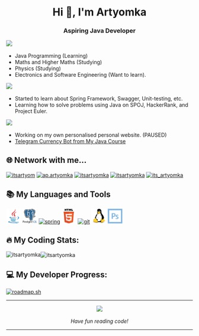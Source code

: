 <h1 align="center">Hi 👋, I'm Artyomka</h1>
<h3 align="center">Aspiring Java Developer</h3>

<!--- Interests Section --->
<div id="interests-section" align="Left">
   <img src="https://img.shields.io/badge/Study Interests-008000 " width="125"/>
</div>

- Java Programming (Learning)
- Maths and Higher Maths (Studying)
- Physics (Studying)
- Electronics and Software Engineering (Want to learn).

<!--- Currently Learning Section --->
<div id="learning-section" align="Left">
   <img src="https://img.shields.io/badge/Currently Learning-FF0000" width="135"/>
</div>

- Started to learn about Spring Framework, Swagger, Unit-testing, etc.
- Learning how to solve problems using Java on SPOJ, HackerRank, and Project Euler.

<!--- Projects --->
<div id="projects-section" align="Left">
   <img src="https://img.shields.io/badge/Projects-0000FF" width="75"/>
</div>

- Working on my own personalised personal website. (PAUSED)
- [Telegram Currency Bot from My Java Course](https://github.com/ItsArtyomka/TelegramCurrencyBotProject)

<!--- CONTACTS --->
## :globe_with_meridians: Network with me...
<p align="left">
   <a href="https://linkedin.com/in/itsartyom" target="blank"><img align="center" src="https://raw.githubusercontent.com/rahuldkjain/github-profile-readme-generator/master/src/images/icons/Social/linked-in-alt.svg" alt="itsartyom" height="30" width="40"/></a>
   <a href="https://instagram.com/ap.artyomka" target="blank"><img align="center" src="https://raw.githubusercontent.com/rahuldkjain/github-profile-readme-generator/master/src/images/icons/Social/instagram.svg" alt="ap.artyomka" height="30" width="40"/></a>
   <a href="https://www.hackerrank.com/itsartyomka" target="blank"><img align="center" src="https://raw.githubusercontent.com/rahuldkjain/github-profile-readme-generator/master/src/images/icons/Social/hackerrank.svg" alt="itsartyomka" height="30" width="40"/></a>
   <a href="https://www.leetcode.com/itsartyomka" target="blank"><img align="center" src="https://raw.githubusercontent.com/rahuldkjain/github-profile-readme-generator/master/src/images/icons/Social/leet-code.svg" alt="itsartyomka" height="30" width="40"/></a>
   <a href="https://www.codechef.com/users/its_artyomka" target="blank"><img align="center" src="https://cdn.jsdelivr.net/npm/simple-icons@3.1.0/icons/codechef.svg" alt="its_artyomka" height="30" width="40"/></a>
</p>

<!-- //CONTACTS -->

## :books: My Languages and Tools
<p align="left">
   <a href="https://www.java.com" target="_blank" rel="noreferrer"> <img src="https://raw.githubusercontent.com/devicons/devicon/master/icons/java/java-original.svg" alt="java" width="40" height="40"/></a>
   <a href="https://www.postgresql.org" target="_blank" rel="noreferrer"> <img src="https://raw.githubusercontent.com/devicons/devicon/master/icons/postgresql/postgresql-original-wordmark.svg" alt="postgresql" width="40" height="40"/></a>
   <a href="https://spring.io/" target="_blank" rel="noreferrer"> <img src="https://www.vectorlogo.zone/logos/springio/springio-icon.svg" alt="spring" width="40" height="40"/></a>
   <a href="https://www.w3.org/html/" target="_blank" rel="noreferrer"> <img src="https://raw.githubusercontent.com/devicons/devicon/master/icons/html5/html5-original-wordmark.svg" alt="html5" width="40" height="40"/></a>
   <a href="https://git-scm.com/" target="_blank" rel="noreferrer"> <img src="https://www.vectorlogo.zone/logos/git-scm/git-scm-icon.svg" alt="git" width="40" height="40"/></a>
   <a href="https://www.linux.org/" target="_blank" rel="noreferrer"> <img src="https://raw.githubusercontent.com/devicons/devicon/master/icons/linux/linux-original.svg" alt="linux" width="40" height="40"/></a>
   <a href="https://www.photoshop.com/en" target="_blank" rel="noreferrer"> <img src="https://raw.githubusercontent.com/devicons/devicon/master/icons/photoshop/photoshop-line.svg" alt="photoshop" width="40" height="40"/></a>
</p>

## :fire: My Coding Stats:
<!--- Coding Stats --->
<p><img align="left" src="https://github-readme-stats.vercel.app/api/top-langs?username=itsartyomka&show_icons=true&theme=dark&locale=en&layout=compact" alt="itsartyomka"/></p>
<p><img align="center" src="https://github-readme-stats.vercel.app/api?username=itsartyomka&show_icons=true&theme=dark&locale=en" alt="itsartyomka"/></p>

## :computer: My Developer Progress:
<!--- Roadmap Stats --->
[![roadmap.sh](https://api.roadmap.sh/v1-badge/tall/649fedb1d99c9d6731a4febd?variant=dark&roadmaps=java%2Csql%2Ccomputer-science)](https://roadmap.sh)

---

<!--- Cool Gif at the end. --->

<div id="tate-gif" align="center">
     <a href="https://www.youtube.com/watch?v=dQw4w9WgXcQ/"><img src="https://media.tenor.com/uJy67OT5Qc4AAAAd/andrew-tate-tate.gif" width="250"/></a>
     <p style="font-size=10px"><i>Have fun reading code!</i></p>
</div>

---
